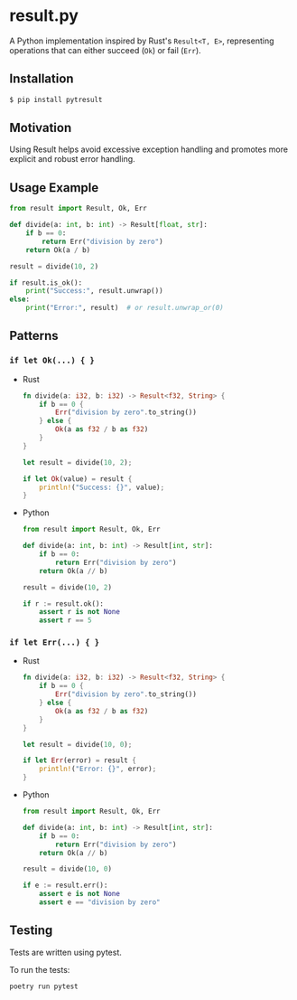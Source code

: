# result.py

A Python implementation inspired by Rust's `Result<T, E>`, representing
operations that can either succeed (`Ok`) or fail (`Err`).

## Installation

```bash
$ pip install pytresult
```

## Motivation

Using Result helps avoid excessive exception handling and promotes more
explicit and robust error handling.

## Usage Example

```python
from result import Result, Ok, Err

def divide(a: int, b: int) -> Result[float, str]:
    if b == 0:
        return Err("division by zero")
    return Ok(a / b)

result = divide(10, 2)

if result.is_ok():
    print("Success:", result.unwrap())
else:
    print("Error:", result)  # or result.unwrap_or(0)
```

## Patterns

### `if let Ok(...) { }`

- Rust

  ```rust
  fn divide(a: i32, b: i32) -> Result<f32, String> {
      if b == 0 {
          Err("division by zero".to_string())
      } else {
          Ok(a as f32 / b as f32)
      }
  }

  let result = divide(10, 2);

  if let Ok(value) = result {
      println!("Success: {}", value);
  }
  ```

- Python

  ```python
  from result import Result, Ok, Err

  def divide(a: int, b: int) -> Result[int, str]:
      if b == 0:
          return Err("division by zero")
      return Ok(a // b)

  result = divide(10, 2)

  if r := result.ok():
      assert r is not None
      assert r == 5
  ```

### `if let Err(...) { }`

- Rust

  ```rust
  fn divide(a: i32, b: i32) -> Result<f32, String> {
      if b == 0 {
          Err("division by zero".to_string())
      } else {
          Ok(a as f32 / b as f32)
      }
  }

  let result = divide(10, 0);

  if let Err(error) = result {
      println!("Error: {}", error);
  }
  ```

- Python

  ```python
  from result import Result, Ok, Err

  def divide(a: int, b: int) -> Result[int, str]:
      if b == 0:
          return Err("division by zero")
      return Ok(a // b)

  result = divide(10, 0)

  if e := result.err():
      assert e is not None
      assert e == "division by zero"
  ```

## Testing

Tests are written using pytest.

To run the tests:

```bash
poetry run pytest
```

